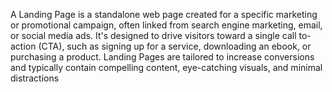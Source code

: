  A Landing Page is a standalone web page
 created for a specific marketing or promotional
 campaign, often linked from search engine
 marketing, email, or social media ads. It's
 designed to drive visitors toward a single call
to-action (CTA), such as signing up for a service,
 downloading an ebook, or purchasing a product.
 Landing Pages are tailored to increase
 conversions and typically contain compelling
 content, eye-catching visuals, and minimal
 distractions
